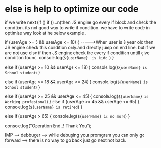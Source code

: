 # else is help to optimize our code 

if we write next (if () if ()...n)then JS engine go every if block and check the condtion. its not good way to write if condition.
we have to write code in optimize way look at he below example .

if (userAge >= 5 && userAge <= 10) { ----->When user is 8 year old then JS engine check this condition only.and directly jump on end line. but if we are not use else if then JS engine check the every if condition untill give condition found.
    console.log(`${userName}  is kido `)
}

else if (userAge >= 10 && userAge <= 18) {
    console.log(`${userName} is School student`)
}

else if (userAge >= 18 && userAge <= 24) {
    console.log(`${userName} is School student`)
}

else if (userAge >= 25 && userAge <= 45) {
    console.log(`${userName} is Working profesional`)
}
else if (userAge >= 45 && userAge <= 65) {
    console.log(`${userName} is retired`)
}

else if (userAge > 65) {
    console.log(`${userName} is no more`)
}

console.log("Operation End..! Thank You");


IMP --> debbuger --> while debuging your promgram you can only go forward --> there is no way to go back just go next not back.